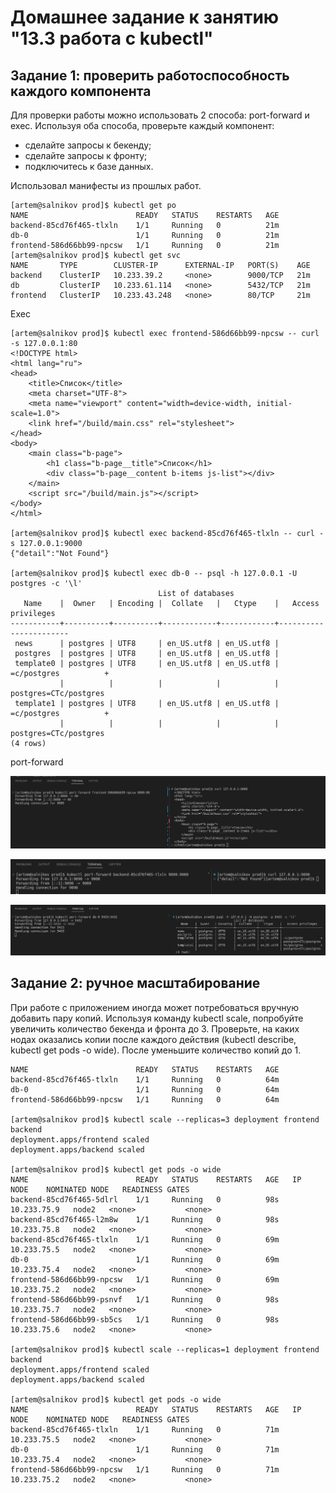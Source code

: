# Домашнее задание к занятию "13.3 работа с kubectl"
## Задание 1: проверить работоспособность каждого компонента
Для проверки работы можно использовать 2 способа: port-forward и exec. Используя оба способа, проверьте каждый компонент:
* сделайте запросы к бекенду;
* сделайте запросы к фронту;
* подключитесь к базе данных.

Использовал манифесты из прошлых работ.
```
[artem@salnikov prod]$ kubectl get po
NAME                        READY   STATUS    RESTARTS   AGE
backend-85cd76f465-tlxln    1/1     Running   0          21m
db-0                        1/1     Running   0          21m
frontend-586d66bb99-npcsw   1/1     Running   0          21m
[artem@salnikov prod]$ kubectl get svc
NAME       TYPE        CLUSTER-IP      EXTERNAL-IP   PORT(S)    AGE
backend    ClusterIP   10.233.39.2     <none>        9000/TCP   21m
db         ClusterIP   10.233.61.114   <none>        5432/TCP   21m
frontend   ClusterIP   10.233.43.248   <none>        80/TCP     21m
```
Exec
```
[artem@salnikov prod]$ kubectl exec frontend-586d66bb99-npcsw -- curl -s 127.0.0.1:80
<!DOCTYPE html>
<html lang="ru">
<head>
    <title>Список</title>
    <meta charset="UTF-8">
    <meta name="viewport" content="width=device-width, initial-scale=1.0">
    <link href="/build/main.css" rel="stylesheet">
</head>
<body>
    <main class="b-page">
        <h1 class="b-page__title">Список</h1>
        <div class="b-page__content b-items js-list"></div>
    </main>
    <script src="/build/main.js"></script>
</body>
</html>

[artem@salnikov prod]$ kubectl exec backend-85cd76f465-tlxln -- curl -s 127.0.0.1:9000
{"detail":"Not Found"}

[artem@salnikov prod]$ kubectl exec db-0 -- psql -h 127.0.0.1 -U postgres -c '\l'
                                 List of databases
   Name    |  Owner   | Encoding |  Collate   |   Ctype    |   Access privileges   
-----------+----------+----------+------------+------------+-----------------------
 news      | postgres | UTF8     | en_US.utf8 | en_US.utf8 | 
 postgres  | postgres | UTF8     | en_US.utf8 | en_US.utf8 | 
 template0 | postgres | UTF8     | en_US.utf8 | en_US.utf8 | =c/postgres          +
           |          |          |            |            | postgres=CTc/postgres
 template1 | postgres | UTF8     | en_US.utf8 | en_US.utf8 | =c/postgres          +
           |          |          |            |            | postgres=CTc/postgres
(4 rows)
```

port-forward

![Netdata](/HW/13.3.Kubernetes_config_kubectl/port-forward_front.png)

![Netdata](/HW/13.3.Kubernetes_config_kubectl/port-forward_back.png)

![Netdata](/HW/13.3.Kubernetes_config_kubectl/port-forward_db.png)


## Задание 2: ручное масштабирование

При работе с приложением иногда может потребоваться вручную добавить пару копий. Используя команду kubectl scale, попробуйте увеличить количество бекенда и фронта до 3. Проверьте, на каких нодах оказались копии после каждого действия (kubectl describe, kubectl get pods -o wide). После уменьшите количество копий до 1.

```
NAME                        READY   STATUS    RESTARTS   AGE
backend-85cd76f465-tlxln    1/1     Running   0          64m
db-0                        1/1     Running   0          64m
frontend-586d66bb99-npcsw   1/1     Running   0          64m

[artem@salnikov prod]$ kubectl scale --replicas=3 deployment frontend backend 
deployment.apps/frontend scaled
deployment.apps/backend scaled

[artem@salnikov prod]$ kubectl get pods -o wide
NAME                        READY   STATUS    RESTARTS   AGE   IP            NODE    NOMINATED NODE   READINESS GATES
backend-85cd76f465-5dlrl    1/1     Running   0          98s   10.233.75.9   node2   <none>           <none>
backend-85cd76f465-l2m8w    1/1     Running   0          98s   10.233.75.8   node2   <none>           <none>
backend-85cd76f465-tlxln    1/1     Running   0          69m   10.233.75.5   node2   <none>           <none>
db-0                        1/1     Running   0          69m   10.233.75.4   node2   <none>           <none>
frontend-586d66bb99-npcsw   1/1     Running   0          69m   10.233.75.2   node2   <none>           <none>
frontend-586d66bb99-psnvf   1/1     Running   0          98s   10.233.75.7   node2   <none>           <none>
frontend-586d66bb99-sb5cs   1/1     Running   0          98s   10.233.75.6   node2   <none>           <none>

[artem@salnikov prod]$ kubectl scale --replicas=1 deployment frontend backend 
deployment.apps/frontend scaled
deployment.apps/backend scaled

[artem@salnikov prod]$ kubectl get pods -o wide
NAME                        READY   STATUS    RESTARTS   AGE   IP            NODE    NOMINATED NODE   READINESS GATES
backend-85cd76f465-tlxln    1/1     Running   0          71m   10.233.75.5   node2   <none>           <none>
db-0                        1/1     Running   0          71m   10.233.75.4   node2   <none>           <none>
frontend-586d66bb99-npcsw   1/1     Running   0          71m   10.233.75.2   node2   <none>           <none>
```